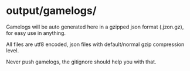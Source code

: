 # output/gamelogs/

Gamelogs will be auto generated here in a gzipped json format (.jzon.gz), for easy use in anything.

All files are utf8 encoded, json files with default/normal gzip compression level.

Never push gamelogs, the gitignore should help you with that.
